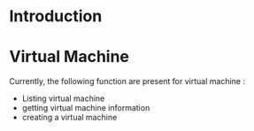 # Introduction

# Virtual Machine
Currently, the following function are present for virtual machine :
- Listing virtual machine
- getting virtual machine information
- creating a virtual machine